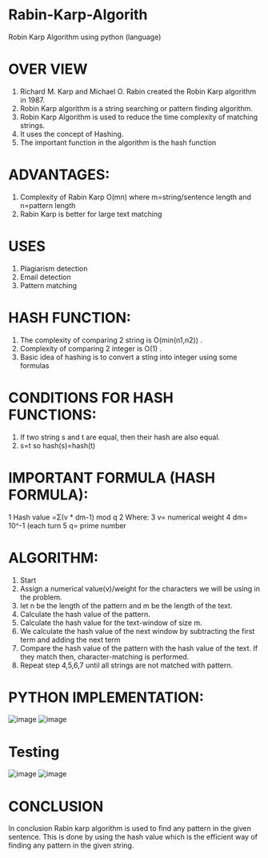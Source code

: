 # Rabin-Karp-Algorith
Robin Karp Algorithm using python (language)
# OVER VIEW
1)  Richard M. Karp and Michael O. Rabin created the Robin Karp algorithm in 1987.
2)	Robin Karp algorithm is a string searching or pattern finding algorithm.
3)  Robin Karp Algorithm is used to reduce the time complexity of matching strings.
4)	It uses the concept of Hashing.
5)	The important function in the algorithm is the hash function

# 	ADVANTAGES:

1) Complexity of Rabin Karp O(mn) where m=string/sentence length and n=pattern length
2) Rabin Karp is better for large text matching  



# USES
1) Plagiarism detection
2) Email detection
3) Pattern matching

# 	HASH FUNCTION:
1)	The complexity of comparing 2 string is O(min(n1,n2)) .
2)	Complexity of comparing 2 integer is O(1) .
3)	Basic idea of hashing is to convert a sting into integer using some formulas

# 	CONDITIONS FOR HASH FUNCTIONS:

1)	If two string s and t are equal, then their hash are also equal.
2)  s=t so hash(s)=hash(t) 

# 	IMPORTANT FORMULA (HASH FORMULA):

1	Hash value =Σ(v * dm-1) mod q
2	Where:
3	v= numerical weight
4	dm= 10^-1 (each turn
5	q= prime number 


# 	ALGORITHM:

1)	Start
2)	Assign a numerical value(v)/weight for the characters we will be using in the problem.
3)	let n be the length of the pattern and m be the length of the text.
4)	Calculate the hash value of the pattern.
5)	Calculate the hash value for the text-window of size m.
6)	We calculate the hash value of the next window by subtracting the first term and adding the next term 
7)	Compare the hash value of the pattern with the hash value of the text. If they match then, character-matching is performed.
8)	Repeat step 4,5,6,7 until all strings are not matched with pattern.

# 	PYTHON IMPLEMENTATION:
![image](https://user-images.githubusercontent.com/92653096/193650020-01702225-b175-461c-b2a8-53c9df946185.png)
![image](https://user-images.githubusercontent.com/92653096/193650047-21c3cd3b-e58b-4d39-add0-87dfe4e8c2ac.png)

# Testing
![image](https://user-images.githubusercontent.com/92653096/193650082-8098663b-5f5d-45b3-9b33-c4ee0007bc5d.png)
![image](https://user-images.githubusercontent.com/92653096/193650118-898ba86d-2986-4834-858e-8d4a51bcb946.png)









# CONCLUSION
In conclusion Rabin karp algorithm is used to find any pattern in the given sentence. 
This is done by using the hash value which is the efficient way of finding any pattern in the given string.
